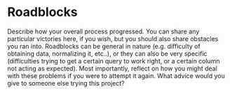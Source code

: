 # Roadblocks

Describe how your overall process progressed. You can share any particular victories here, if you wish, but you should also share obstacles you ran into. Roadblocks can be general in nature (e.g. difficulty of obtaining data, normalizing it, etc..), or they can also be very specific (difficulties trying to get a certain query to work right, or a certain column not acting as expected). Most importantly, reflect on how you might deal with these problems if you were to attempt it again. What advice would you give to someone else trying this project?
